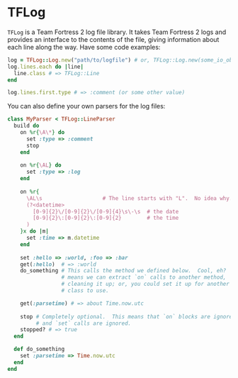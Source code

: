 # TFLog
`TFLog` is a Team Fortress 2 log file library.  It takes Team Fortress 2 logs and provides an interface to the contents of the file, giving information about each line along the way.  Have some code examples:

```Ruby
log = TFLog::Log.new("path/to/logfile") # or, TFLog::Log.new(some_io_object)
log.lines.each do |line|
  line.class # => TFLog::Line
end

log.lines.first.type # => :comment (or some other value)
```

You can also define your own parsers for the log files:

```Ruby
class MyParser < TFLog::LineParser
  build do
    on %r{\A\*} do
      set :type => :comment
      stop
    end
    
    on %r{\AL} do
      set :type => :log
    end
    
    on %r{
      \AL\s                   # The line starts with "L".  No idea why.
      (?<datetime>
        [0-9]{2}\/[0-9]{2}\/[0-9]{4}\s\-\s  # the date
        [0-9]{2}\:[0-9]{2}\:[0-9]{2}        # the time
      )
    }x do |m|
      set :time => m.datetime
    end
    
    set :hello => :world, :foo => :bar
    get(:hello)  # => :world
    do_something # This calls the method we defined below.  Cool, eh?  This
                 # means we can extract `on` calls to another method,
                 # cleaning it up; or, you could set it up for another (child)
                 # class to use.

    get(:parsetime) # => about Time.now.utc
    
    stop # Completely optional.  This means that `on` blocks are ignored,
         # and `set` calls are ignored.
    stopped? # => true
  end

  def do_something
    set :parsetime => Time.now.utc
  end
end
```